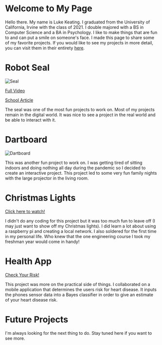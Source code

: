 # Welcome to My Page

Hello there. My name is Luke Keating. I graduated from the University of California, Irvine with the class of 2021. I double majored with a BS in Computer Science and a BA in Psychology. I like to make things that are fun to and can put a smile on someone's face. I made this page to share some of my favorite projects. If you would like to see my projects in more detail, you can visit them in their entirety [here](https://github.com/pooiy2).

# Robot Seal

![Seal](https://user-images.githubusercontent.com/45306137/124833727-7689ca80-df33-11eb-92ab-39a43b8afcd8.gif)

[Full Video](https://www.youtube.com/watch?v=yxYAd3zFkkI)

[School Article](https://www.socsci.uci.edu/newsevents/news/2020/2020-03-20-socially-assistive-robotics.php)

The seal was one of the most fun projects to work on. Most of my projects remain in the digital world. It was nice to see a project in the real world and be able to interact with it.

# Dartboard 

![Dartboard](https://user-images.githubusercontent.com/45306137/124836491-e4d08c00-df37-11eb-9a6b-9d7f5448a7fe.gif)

This was another fun project to work on. I was getting tired of sitting indoors and doing nothing all day during the pandemic so I decided to create an interactive project. This project led to some very fun family nights with the large projector in the living room.

# Christmas Lights

[Click here to watch!](pooiy2.github.io)

I didn't do any coding for this project but it was too much fun to leave off (I may just want to show off my Christmas lights). I did learn a lot about using a raspberry pi and creating a local network. I also soldered for the first time in my personal life. Who knew that the one engineering course I took my freshman year would come in handy!

# Health App

[Check Your Risk!](pooiy2.github.io)

This project was more on the practical side of things. I collaborated on a mobile application that determines the users risk for heart disease. It inputs the phones sensor data into a Bayes classifier in order to give an estimate of your heart disease risk. 

# Future Projects

I'm always looking for the next thing to do. Stay tuned here if you want to see more.
